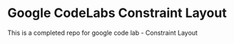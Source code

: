 # Google CodeLabs Constraint Layout

This is a completed repo for google code lab - Constraint Layout
